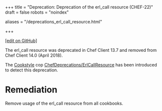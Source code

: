 +++
title = "Deprecation: Deprecation of the erl_call resource (CHEF-22)"
draft = false
robots = "noindex"


aliases = "/deprecations_erl_call_resource.html"


  
    
    
    
    
+++    

[\[edit on GitHub\]](https://github.com/chef/chef-web-docs/blob/master/content/deprecations_erl_call_resource.md)



The erl_call resource was deprecated in Chef Client 13.7 and removed
from Chef Client 14.0 (April 2018).

The [Cookstyle](cookstyle.html) cop
[ChefDeprecations/ErlCallResource](https://github.com/chef/cookstyle/blob/master/docs/cops_chefdeprecations.md#chefdeprecationserlcallresource)
has been introduced to detect this deprecation.

Remediation
===========

Remove usage of the erl_call resource from all cookbooks.
